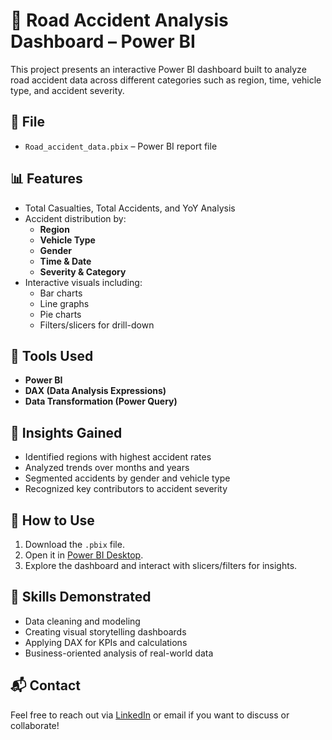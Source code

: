 # 🚧 Road Accident Analysis Dashboard – Power BI

This project presents an interactive Power BI dashboard built to analyze road accident data across different categories such as region, time, vehicle type, and accident severity.

## 📁 File
- `Road_accident_data.pbix` – Power BI report file

## 📊 Features
- Total Casualties, Total Accidents, and YoY Analysis
- Accident distribution by:
  - **Region**
  - **Vehicle Type**
  - **Gender**
  - **Time & Date**
  - **Severity & Category**
- Interactive visuals including:
  - Bar charts
  - Line graphs
  - Pie charts
  - Filters/slicers for drill-down

## 🧰 Tools Used
- **Power BI**
- **DAX (Data Analysis Expressions)**
- **Data Transformation (Power Query)**

## 📌 Insights Gained
- Identified regions with highest accident rates
- Analyzed trends over months and years
- Segmented accidents by gender and vehicle type
- Recognized key contributors to accident severity

## 📂 How to Use
1. Download the `.pbix` file.
2. Open it in [Power BI Desktop](https://powerbi.microsoft.com/desktop).
3. Explore the dashboard and interact with slicers/filters for insights.

## 🧠 Skills Demonstrated
- Data cleaning and modeling
- Creating visual storytelling dashboards
- Applying DAX for KPIs and calculations
- Business-oriented analysis of real-world data

## 📬 Contact
Feel free to reach out via [LinkedIn](linkedin.com/in/pankaj-negi-30b721281) or email if you want to discuss or collaborate!

